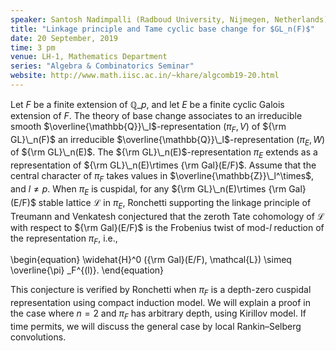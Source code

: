```yaml
---
speaker: Santosh Nadimpalli (Radboud University, Nijmegen, Netherlands)
title: "Linkage principle and Tame cyclic base change for $GL_n(F)$"
date: 20 September, 2019
time: 3 pm
venue: LH-1, Mathematics Department
series: "Algebra & Combinatorics Seminar"
website: http://www.math.iisc.ac.in/~khare/algcomb19-20.html
---
```


Let $F$ be a finite extension of $\mathbb{Q}\_p$, and let $E$ be a finite
cyclic Galois extension of $F$.  The theory of base change associates to
an irreducible smooth $\overline{\mathbb{Q}}\_l$-representation $(\pi_F,
V)$ of ${\rm GL}\_n(F)$ an irreducible
$\overline{\mathbb{Q}}\_l$-representation $(\pi_E, W)$ of ${\rm GL}\_n(E)$.
The ${\rm GL}\_n(E)$-representation $\pi_E$ extends as a representation of
${\rm GL}\_n(E)\rtimes {\rm Gal}(E/F)$. Assume that the central character
of $\pi_F$ takes values in $\overline{\mathbb{Z}}\_l^\times$, and $l\neq
p$.  When $\pi_E$ is cuspidal, for any ${\rm GL}\_n(E)\rtimes {\rm
Gal}(E/F)$ stable lattice $\mathcal{L}$ in $\pi_E$, Ronchetti supporting
the linkage principle of Treumann and Venkatesh conjectured that the
zeroth Tate cohomology of $\mathcal{L}$ with respect to ${\rm Gal}(E/F)$
is the Frobenius twist of mod-$l$ reduction of the representation
$\pi_F$, i.e.,

\begin{equation}
\widehat{H}^0 ({\rm Gal}(E/F), \mathcal{L}) \simeq \overline{\pi} \_F^{(l)}.
\end{equation}

This conjecture is verified by Ronchetti when $\pi_F$ is a depth-zero
cuspidal representation using compact induction model. We will explain a
proof in the case where $n=2$ and $\pi_F$ has arbitrary depth, using
Kirillov model. If time permits, we will discuss the general case by
local Rankin–Selberg convolutions.
